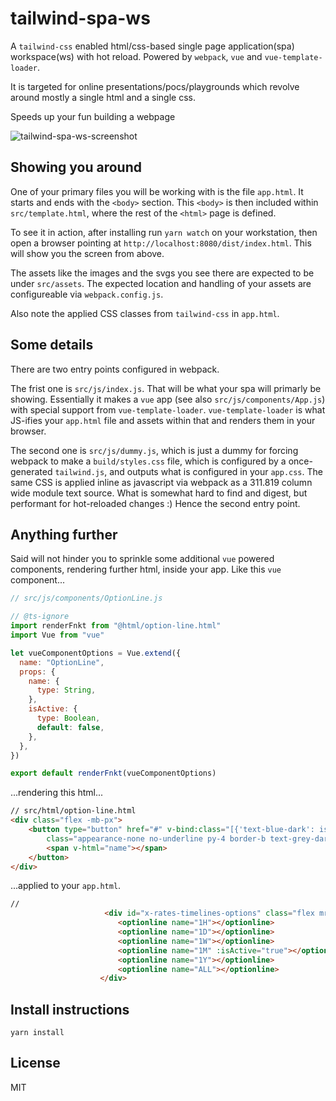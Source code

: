 # tailwind-spa-ws

A `tailwind-css` enabled html/css-based single page application(spa) workspace(ws) with hot reload. Powered by `webpack`, `vue` and `vue-template-loader`.

It is targeted for online presentations/pocs/playgrounds which revolve around mostly a single html and a single css.

Speeds up your fun building a webpage

![tailwind-spa-ws-screenshot](https://user-images.githubusercontent.com/5314859/44167895-b62ee080-a0cf-11e8-97b0-3daba6722555.png)

## Showing you around

One of your primary files you will be working with is the file `app.html`. It starts and ends with the `<body>` section. This `<body>` is then included within `src/template.html`, where the rest of the `<html>` page is defined.

To see it in action, after installing run `yarn watch` on your workstation, then open a browser pointing at `http://localhost:8080/dist/index.html`. This will show you the screen from above.

The assets like the images and the svgs you see there are expected to be under `src/assets`. The expected location and handling of your assets are configureable via `webpack.config.js`.

Also note the applied CSS classes from `tailwind-css` in `app.html`.

## Some details

There are two entry points configured in webpack.

The frist one is `src/js/index.js`. That will be what your spa will primarly be showing. Essentially it makes a `vue` app (see also `src/js/components/App.js`) with special support from `vue-template-loader`. `vue-template-loader` is what JS-ifies your `app.html` file and assets within that and renders them in your browser.

The second one is `src/js/dummy.js`, which is just a dummy for forcing webpack to make a `build/styles.css` file, which is configured by a once-generated `tailwind.js`, and outputs what is configured in your `app.css`. The same CSS is applied inline as javascript via webpack as a 311.819 column wide module text source. What is somewhat hard to find and digest, but performant for hot-reloaded changes :) Hence the second entry point.

## Anything further

Said will not hinder you to sprinkle some additional `vue` powered components, rendering further html, inside your app.
Like this `vue` component...

```js
// src/js/components/OptionLine.js

// @ts-ignore
import renderFnkt from "@html/option-line.html"
import Vue from "vue"

let vueComponentOptions = Vue.extend({
  name: "OptionLine",
  props: {
    name: {
      type: String,
    },
    isActive: {
      type: Boolean,
      default: false,
    },
  },
})

export default renderFnkt(vueComponentOptions)
```

...rendering this html...

```html
// src/html/option-line.html
<div class="flex -mb-px">
    <button type="button" href="#" v-bind:class="[{'text-blue-dark': isActive, 'border-blue-dark': isActive, 'hover:border-grey-dark': !isActive}]"
        class="appearance-none no-underline py-4 border-b text-grey-dark border-transparent">
        <span v-html="name"></span>
    </button>
</div>
```

...applied to your `app.html`.

```html
//
                     <div id="x-rates-timelines-options" class="flex mr-2-ex-last">
                        <optionline name="1H"></optionline>
                        <optionline name="1D"></optionline>
                        <optionline name="1W"></optionline>
                        <optionline name="1M" :isActive="true"></optionline>
                        <optionline name="1Y"></optionline>
                        <optionline name="ALL"></optionline>
                    </div>
```

## Install instructions

```
yarn install
```

## License

MIT
